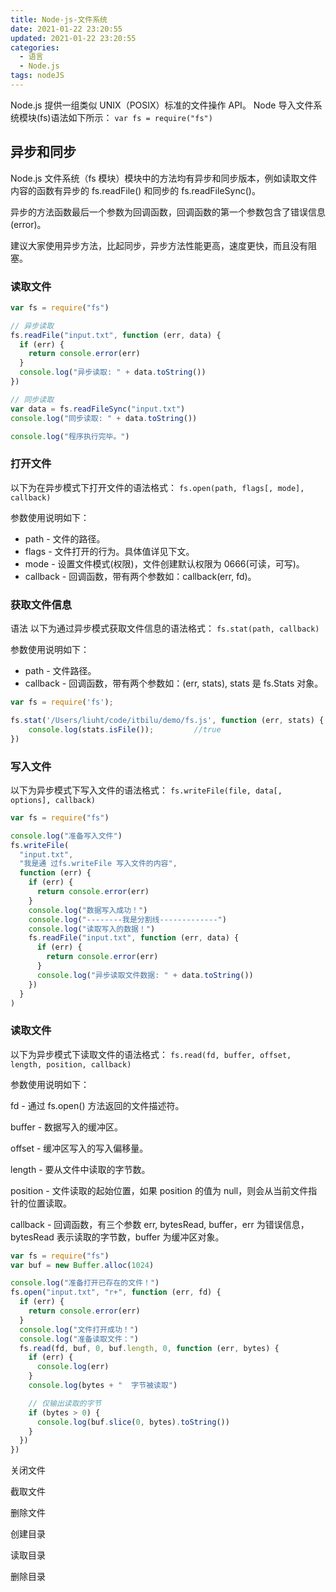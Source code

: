 ```yaml
---
title: Node-js-文件系统
date: 2021-01-22 23:20:55
updated: 2021-01-22 23:20:55
categories:
  - 语言
  - Node.js
tags: nodeJS
---
```


Node.js 提供一组类似 UNIX（POSIX）标准的文件操作 API。 Node 导入文件系统模块(fs)语法如下所示：
`var fs = require("fs")`

## 异步和同步

Node.js 文件系统（fs 模块）模块中的方法均有异步和同步版本，例如读取文件内容的函数有异步的 fs.readFile() 和同步的 fs.readFileSync()。

异步的方法函数最后一个参数为回调函数，回调函数的第一个参数包含了错误信息(error)。

建议大家使用异步方法，比起同步，异步方法性能更高，速度更快，而且没有阻塞。

### 读取文件

```js
var fs = require("fs")

// 异步读取
fs.readFile("input.txt", function (err, data) {
  if (err) {
    return console.error(err)
  }
  console.log("异步读取: " + data.toString())
})

// 同步读取
var data = fs.readFileSync("input.txt")
console.log("同步读取: " + data.toString())

console.log("程序执行完毕。")
```

### 打开文件

以下为在异步模式下打开文件的语法格式：
`fs.open(path, flags[, mode], callback)`

参数使用说明如下：

- path - 文件的路径。
- flags - 文件打开的行为。具体值详见下文。
- mode - 设置文件模式(权限)，文件创建默认权限为 0666(可读，可写)。
- callback - 回调函数，带有两个参数如：callback(err, fd)。

### 获取文件信息

语法
以下为通过异步模式获取文件信息的语法格式： `fs.stat(path, callback)`

参数使用说明如下：

- path - 文件路径。
- callback - 回调函数，带有两个参数如：(err, stats), stats 是 fs.Stats 对象。

```js
var fs = require('fs');

fs.stat('/Users/liuht/code/itbilu/demo/fs.js', function (err, stats) {
    console.log(stats.isFile());         //true
})
```

<!-- more -->

### 写入文件

以下为异步模式下写入文件的语法格式：
`fs.writeFile(file, data[, options], callback)`

```js
var fs = require("fs")

console.log("准备写入文件")
fs.writeFile(
  "input.txt",
  "我是通 过fs.writeFile 写入文件的内容",
  function (err) {
    if (err) {
      return console.error(err)
    }
    console.log("数据写入成功！")
    console.log("--------我是分割线-------------")
    console.log("读取写入的数据！")
    fs.readFile("input.txt", function (err, data) {
      if (err) {
        return console.error(err)
      }
      console.log("异步读取文件数据: " + data.toString())
    })
  }
)
```

### 读取文件

以下为异步模式下读取文件的语法格式：
`fs.read(fd, buffer, offset, length, position, callback)`

参数使用说明如下：

fd - 通过 fs.open() 方法返回的文件描述符。

buffer - 数据写入的缓冲区。

offset - 缓冲区写入的写入偏移量。

length - 要从文件中读取的字节数。

position - 文件读取的起始位置，如果 position 的值为 null，则会从当前文件指针的位置读取。

callback - 回调函数，有三个参数 err, bytesRead, buffer，err 为错误信息， bytesRead 表示读取的字节数，buffer 为缓冲区对象。

```js
var fs = require("fs")
var buf = new Buffer.alloc(1024)

console.log("准备打开已存在的文件！")
fs.open("input.txt", "r+", function (err, fd) {
  if (err) {
    return console.error(err)
  }
  console.log("文件打开成功！")
  console.log("准备读取文件：")
  fs.read(fd, buf, 0, buf.length, 0, function (err, bytes) {
    if (err) {
      console.log(err)
    }
    console.log(bytes + "  字节被读取")

    // 仅输出读取的字节
    if (bytes > 0) {
      console.log(buf.slice(0, bytes).toString())
    }
  })
})
```

关闭文件

截取文件

删除文件

创建目录

读取目录

删除目录
